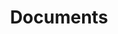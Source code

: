 ---
title: "Documents"
subtitle: ""
# meta description
description: "This is meta description"
draft: false
---